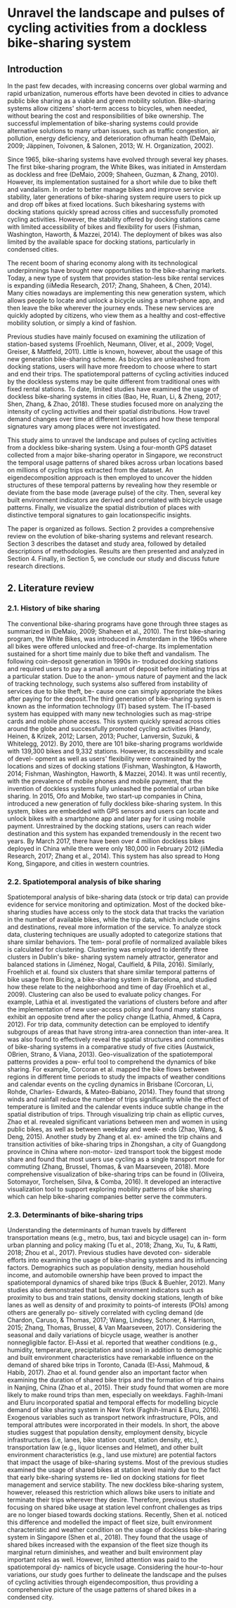 # Unravel the landscape and pulses of cycling activities from a dockless bike-sharing system

## Introduction

In the past few decades, with increasing concerns over global warming and rapid urbanization, numerous efforts have been devoted in cities to advance public bike sharing as a viable and green mobility solution. Bike-sharing systems allow citizens' short-term access to bicycles, when needed, without bearing the cost and responsibilities of bike ownership. The successful implementation of bike-sharing systems could provide alternative solutions to many urban issues, such as traffic congestion, air pollution, energy deficiency, and deterioration ofhuman health (DeMaio, 2009; Jäppinen, Toivonen, & Salonen, 2013; W. H. Organization, 2002).

Since 1965, bike-sharing systems have evolved through several key phases. The first bike-sharing program, the White Bikes, was initiated in Amsterdam as dockless and free (DeMaio, 2009; Shaheen, Guzman, & Zhang, 2010). However, its implementation sustained for a short while due to bike theft and vandalism. In order to better manage bikes and improve service stability, later generations of bike-sharing system require users to pick up and drop off bikes at fixed locations. Such bikesharing systems with docking stations quickly spread across cities and successfully promoted cycling activities. However, the stability offered by docking stations came with limited accessibility of bikes and flexibility for users (Fishman, Washington, Haworth, & Mazzei, 2014). The deployment of bikes was also limited by the available space for docking stations, particularly in condensed cities.

The recent boom of sharing economy along with its technological underpinnings have brought new opportunities to the bike-sharing markets. Today, a new type of system that provides station-less bike rental services is expanding (iiMedia Research, 2017; Zhang, Shaheen, & Chen, 2014). Many cities nowadays are implementing this new generation system, which allows people to locate and unlock a bicycle using a smart-phone app, and then leave the bike wherever the journey ends. These new services are quickly adopted by citizens, who view them as a healthy and cost-effective mobility solution, or simply a kind of fashion.

Previous studies have mainly focused on examining the utilization of station-based systems (Froehlich, Neumann, Oliver, et al., 2009; Vogel, Greiser, & Mattfeld, 2011). Little is known, however, about the usage of this new generation bike-sharing scheme. As bicycles are unleashed from docking stations, users will have more freedom to choose where to start and end their trips. The spatiotemporal patterns of cycling activities induced by the dockless systems may be quite different from traditional ones with fixed rental stations. To date, limited studies have examined the usage of dockless bike-sharing systems in cities (Bao, He, Ruan, Li, & Zheng, 2017; Shen, Zhang, & Zhao, 2018). These studies focused more on analyzing the intensity of cycling activities and their spatial distributions. How travel demand changes over time at different locations and how these temporal signatures vary among places were not investigated.

This study aims to unravel the landscape and pulses of cycling activities from a dockless bike-sharing system. Using a four-month GPS dataset collected from a major bike-sharing operator in Singapore, we reconstruct the temporal usage patterns of shared bikes across urban locations based on millions of cycling trips extracted from the dataset. An eigendecomposition approach is then employed to uncover the hidden structures of these temporal patterns by revealing how they resemble or deviate from the base mode (average pulse) of the city. Then, several key built environment indicators are derived and correlated with bicycle usage patterns. Finally, we visualize the spatial distribution of places with distinctive temporal signatures to gain locationspecific insights.

The paper is organized as follows. Section 2 provides a comprehensive review on the evolution of bike-sharing systems and relevant research. Section 3 describes the dataset and study area, followed by detailed descriptions of methodologies. Results are then presented and analyzed in Section 4. Finally, in Section 5, we conclude our study and discuss future research directions.

## 2. Literature review
### 2.1. History of bike sharing

The conventional bike-sharing programs have gone through three stages as summarized in (DeMaio, 2009; Shaheen et al., 2010). The first bike-sharing program, the White Bikes, was introduced in Amsterdam in the 1960s where all bikes were offered unlocked and free-of-charge. Its implementation sustained for a short time mainly due to bike theft and vandalism. The following coin-deposit generation in 1990s in- troduced docking stations and required users to pay a small amount of deposit before initiating trips at a particular station. Due to the anon- ymous nature of payment and the lack of tracking technology, such systems also suffered from instability of services due to bike theft, be- cause one can simply appropriate the bikes after paying for the deposit.The third generation of bike-sharing system is known as the information technology (IT) based system. The IT-based system has equipped with many new technologies such as mag-stripe cards and mobile phone access. This system quickly spread across cities around the globe and successfully promoted cycling activities (Handy, Heinen, & Krizek, 2012; Larsen, 2013; Pucher, Lanversin, Suzuki, & Whitelegg, 2012). By 2010, there are 101 bike-sharing programs worldwide with 139,300 bikes and 9,332 stations. However, its accessibility and scale of devel- opment as well as users' flexibility were constrained by the locations and sizes of docking stations (Fishman, Washington, & Haworth, 2014; Fishman, Washington, Haworth, & Mazzei, 2014). It was until recently, with the prevalence of mobile phones and mobile payment, that the invention of dockless systems fully unleashed the potential of urban bike sharing. In 2015, Ofo and Mobike, two start-up companies in China, introduced a new generation of fully dockless bike-sharing system. In this system, bikes are embedded with GPS sensors and users can locate and unlock bikes with a smartphone app and later pay for it using mobile payment. Unrestrained by the docking stations, users can reach wider destination and this system has expanded tremendously in the recent two years. By March 2017, there have been over 4 million dockless bikes deployed in China while there were only 180,000 in February 2012 (iiMedia Research, 2017; Zhang et al., 2014). This system has also spread to Hong Kong, Singapore, and cities in western countries.

### 2.2. Spatiotemporal analysis of bike sharing

Spatiotemporal analysis of bike-sharing data (stock or trip data) can provide evidence for service monitoring and optimization. Most of the docked bike-sharing studies have access only to the stock data that tracks the variation in the number of available bikes, while the trip data, which include origins and destinations, reveal more information of the service. To analyze stock data, clustering techniques are usually adopted to categorize stations that share similar behaviors. The tem- poral profile of normalized available bikes is calculated for clustering. Clustering was employed to identify three clusters in Dublin's bike- sharing system namely attractor, generator and balanced stations in (Jiménez, Nogal, Caulfield, & Pilla, 2016). Similarly, Froehlich et al. found six clusters that share similar temporal patterns of bike usage from Bicing, a bike-sharing system in Barcelona, and studied how these relate to the neighborhood and time of day (Froehlich et al., 2009). Clustering can also be used to evaluate policy changes. For example, Lathia et al. investigated the variations of clusters before and after the implementation of new user-access policy and found many stations exhibit an opposite trend after the policy change (Lathia, Ahmed, & Capra, 2012). For trip data, community detection can be employed to identify subgroups of areas that have strong intra-area connection than inter-area. It was also found to effectively reveal the spatial structures and communities of bike-sharing systems in a comparative study of five cities (Austwick, OBrien, Strano, & Viana, 2013).
Geo-visualization of the spatiotemporal patterns provides a pow- erful tool to comprehend the dynamics of bike sharing. For example, Corcoran et al. mapped the bike flows between regions in different time periods to study the impacts of weather conditions and calendar events on the cycling dynamics in Brisbane (Corcoran, Li, Rohde, Charles- Edwards, & Mateo-Babiano, 2014). They found that strong winds and rainfall reduce the number of trips significantly while the effect of temperature is limited and the calendar events induce subtle change in the spatial distribution of trips. Through visualizing trip chain as elliptic curves, Zhao et al. revealed significant variations between men and women in using public bikes, as well as between weekday and week- ends (Zhao, Wang, & Deng, 2015). Another study by Zhang et al. ex- amined the trip chains and transition activities of bike-sharing trips in Zhongshan, a city of Guangdong province in China where non-motor- ized transport took the biggest mode share and found that most users use cycling as a single transport mode for commuting (Zhang, Brussel, Thomas, & van Maarseveen, 2018). More comprehensive visualization of bike-sharing trips can be found in (Oliveira, Sotomayor, Torchelsen, Silva, & Comba, 2016). It developed an interactive visualization tool to support exploring mobility patterns of bike sharing which can help bike-sharing companies better serve the commuters.

### 2.3. Determinants of bike-sharing trips

Understanding the determinants of human travels by different transportation means (e.g., metro, bus, taxi and bicycle usage) can in- form urban planning and policy making (Tu et al., 2018; Zhang, Xu, Tu, & Ratti, 2018; Zhou et al., 2017). Previous studies have devoted con- siderable efforts into examining the usage of bike-sharing systems and its influencing factors. Demographics such as population density, median household income, and automobile ownership have been proved to impact the spatiotemporal dynamics of shared bike trips (Buck & Buehler, 2012). Many studies also demonstrated that built environment indicators such as proximity to bus and train stations, density docking stations, length of bike lanes as well as density of and proximity to points-of interests (POIs) among others are generally po- sitively correlated with cycling demand (de Chardon, Caruso, & Thomas, 2017; Wang, Lindsey, Schoner, & Harrison, 2015; Zhang, Thomas, Brussel, & Van Maarseveen, 2017). Considering the seasonal and daily variations of bicycle usage, weather is another nonnegligible factor. El-Assi et al. reported that weather conditions (e.g., humidity, temperature, precipitation and snow) in addition to demographic and built environment characteristics have remarkable influence on the demand of shared bike trips in Toronto, Canada (El-Assi, Mahmoud, & Habib, 2017). Zhao et al. found gender also an important factor when examining the duration of shared bike trips and the formation of trip chains in Nanjing, China (Zhao et al., 2015). Their study found that women are more likely to make round trips than men, especially on weekdays. Faghih-Imani and Eluru incorporated spatial and temporal effects for modelling bicycle demand of bike sharing system in New York (Faghih-Imani & Eluru, 2016). Exogenous variables such as transport network infrastructure, POIs, and temporal attributes were incorporated in their models. In short, the above studies suggest that population density, employment density, bicycle infrastructures (i.e, lanes, bike station count, station density, etc.), transportation law (e.g., liquor licenses and Helmet), and other built environment characteristics (e.g., land use mixture) are potential factors that impact the usage of bike-sharing systems.
Most of the previous studies examined the usage of shared bikes at station level mainly due to the fact that early bike-sharing systems re- lied on docking stations for fleet management and service stability. The new dockless bike-sharing system, however, released this restriction which allows bike users to initiate and terminate their trips wherever they desire. Therefore, previous studies focusing on shared bike usage at station level confront challenges as trips are no longer biased towards docking stations. Recently, Shen et al. noticed this difference and modelled the impact of fleet size, built environment characteristic and weather condition on the usage of dockless bike-sharing system in Singapore (Shen et al., 2018). They found that the usage of shared bikes increased with the expansion of the fleet size though its marginal return diminishes, and weather and built environment play important roles as well. However, limited attention was paid to the spatiotemporal dy- namics of bicycle usage. Considering the hour-to-hour variations, our study goes further to delineate the landscape and the pulses of cycling activities through eigendecomposition, thus providing a comprehensive picture of the usage patterns of shared bikes in a condensed city.